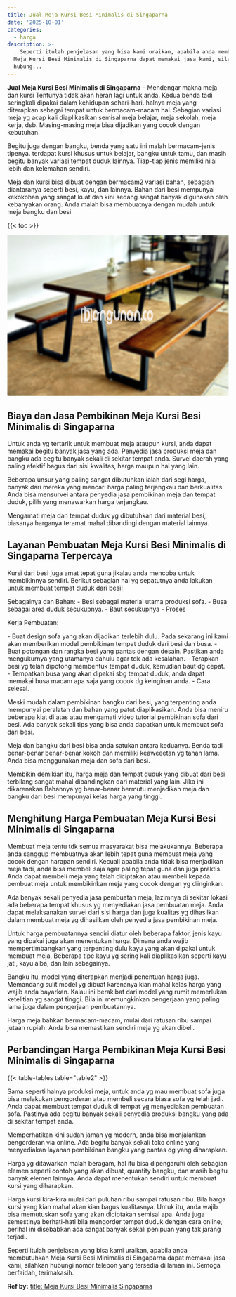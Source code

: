 ```yaml
---
title: Jual Meja Kursi Besi Minimalis di Singaparna
date: '2025-10-01'
categories:
  - harga
description: >-
  . Seperti itulah penjelasan yang bisa kami uraikan, apabila anda membutuhkan
  Meja Kursi Besi Minimalis di Singaparna dapat memakai jasa kami, silahkan
  hubung...
---
```


**Jual Meja Kursi Besi Minimalis di Singaparna** – Mendengar makna meja dan kursi Tentunya tidak akan heran lagi untuk anda. Kedua benda tadi seringkali dipakai dalam kehidupan sehari-hari. halnya meja yang diterapkan sebagai tempat untuk bermacam-macam hal. Sebagian variasi meja yg acap kali diaplikasikan semisal meja belajar, meja sekolah, meja kerja, dsb. Masing-masing meja bisa dijadikan yang cocok dengan kebutuhan.

Begitu juga dengan bangku, benda yang satu ini malah bermacam-jenis tipenya. terdapat kursi khusus untuk belajar, bangku untuk tamu, dan masih begitu banyak variasi tempat duduk lainnya. Tiap-tiap jenis memiliki nilai lebih dan kelemahan sendiri.

Meja dan kursi bisa dibuat dengan bermacam2 variasi bahan, sebagian diantaranya seperti besi, kayu, dan lainnya. Bahan dari besi mempunyai kekokohan yang sangat kuat dan kini sedang sangat banyak digunakan oleh kebanyakan orang. Anda malah bisa membuatnya dengan mudah untuk meja bangku dan besi.

{{< toc >}}

![Jual Meja Kursi Besi Minimalis di Singaparna](/images/jual-meja-besi-murah19.png)

## Biaya dan Jasa Pembikinan Meja Kursi Besi Minimalis di Singaparna

Untuk anda yg tertarik untuk membuat meja ataupun kursi, anda dapat memakai begitu banyak jasa yang ada. Penyedia jasa produksi meja dan bangku ada begitu banyak sekali di sekitar tempat anda. Survei daerah yang paling efektif bagus dari sisi kwalitas, harga maupun hal yang lain.

Beberapa unsur yang paling sangat dibutuhkan ialah dari segi harga, banyak dari mereka yang mencari harga paling terjangkau dan berkualitas. Anda bisa mensurvei antara penyedia jasa pembikinan meja dan tempat duduk, pilih yang menawarkan harga terjangkau.

Mengamati meja dan tempat duduk yg dibutuhkan dari material besi, biasanya harganya teramat mahal dibandingi dengan material lainnya.

## Layanan Pembuatan Meja Kursi Besi Minimalis di Singaparna Terpercaya

Kursi dari besi juga amat tepat guna jikalau anda mencoba untuk membikinnya sendiri. Berikut sebagian hal yg sepatutnya anda lakukan untuk membuat tempat duduk dari besi!

Sebagainya dan Bahan: - Besi sebagai material utama produksi sofa. - Busa sebagai area duduk secukupnya. - Baut secukupnya - Proses

Kerja Pembuatan:

\- Buat design sofa yang akan dijadikan terlebih dulu. Pada sekarang ini kami akan memberikan model pembikinan tempat duduk dari besi dan busa. - Buat potongan dan rangka besi yang pantas dengan desain. Pastikan anda mengukurnya yang utamanya dahulu agar tdk ada kesalahan. - Terapkan besi yg telah dipotong membentuk tempat duduk, kemudian baut dg cepat. - Tempatkan busa yang akan dipakai sbg tempat duduk, anda dapat memakai busa macam apa saja yang cocok dg keinginan anda. - Cara selesai.

Meski mudah dalam pembikinan bangku dari besi, yang terpenting anda mempunyai peralatan dan bahan yang patut diaplikasikan. Anda bisa meniru beberapa kiat di atas atau mengamati video tutorial pembikinan sofa dari besi. Ada banyak sekali tips yang bisa anda dapatkan untuk membuat sofa dari besi.

Meja dan bangku dari besi bisa anda satukan antara keduanya. Benda tadi benar-benar benar-benar kokoh dan memiliki keaweeetan yg tahan lama. Anda bisa menggunakan meja dan sofa dari besi.

Membikin demikian itu, harga meja dan tempat duduk yang dibuat dari besi terbilang sangat mahal dibandingkan dari material yang lain. Jika ini dikarenakan Bahannya yg benar-benar bermutu menjadikan meja dan bangku dari besi mempunyai kelas harga yang tinggi.

## Menghitung Harga Pembuatan Meja Kursi Besi Minimalis di Singaparna

Membuat meja tentu tdk semua masyarakat bisa melakukannya. Beberapa anda sanggup membuatnya akan lebih tepat guna membuat meja yang cocok dengan harapan sendiri. Kecuali apabila anda tidak bisa menjadikan meja tadi, anda bisa membeli saja agar paling tepat guna dan juga praktis. Anda dapat membeli meja yang telah diciptakan atau membeli kepada pembuat meja untuk membikinkan meja yang cocok dengan yg diinginkan.

Ada banyak sekali penyedia jasa pembuatan meja, lazimnya di sekitar lokasi ada beberapa tempat khusus yg menyediakan jasa pembuatan meja. Anda dapat melaksanakan survei dari sisi harga dan juga kualitas yg dihasilkan dalam membuat meja yg dihasilkan oleh penyedia jasa pembikinan meja.

Untuk harga pembuatannya sendiri diatur oleh beberapa faktor, jenis kayu yang dipakai juga akan menentukan harga. Dimana anda wajib mempertimbangkan yang terpenting dulu kayu yang akan dipakai untuk membuat meja, Beberapa tipe kayu yg sering kali diaplikasikan seperti kayu jati, kayu alba, dan lain sebagainya.

Bangku itu, model yang diterapkan menjadi penentuan harga juga. Memandang sulit model yg dibuat karenanya kian mahal kelas harga yang wajib anda bayarkan. Kalau ini berakibat dari model yang rumit memerlukan ketelitian yg sangat tinggi. Bila ini memungkinkan pengerjaan yang paling lama juga dalam pengerjaan pembuatannya.

Harga meja bahkan bermacam-macam, mulai dari ratusan ribu sampai jutaan rupiah. Anda bisa memastikan sendiri meja yg akan dibeli.

## Perbandingan Harga Pembikinan Meja Kursi Besi Minimalis di Singaparna

{{< table-tables table="table2" >}}

Sama seperti halnya produksi meja, untuk anda yg mau membuat sofa juga bisa melakukan pengorderan atau membeli secara biasa sofa yg telah jadi. Anda dapat membuat tempat duduk di tempat yg menyediakan pembuatan sofa. Pastinya ada begitu banyak sekali penyedia produksi bangku yang ada di sekitar tempat anda.

Memperhatikan kini sudah jaman yg modern, anda bisa menjalankan pengorderan via online. Ada begitu banyak sekali toko online yang menyediakan layanan pembikinan bangku yang pantas dg yang diharapkan.

Harga yg ditawarkan malah beragam, hal itu bisa dipengaruhi oleh sebagian elemen seperti contoh yang akan dibuat, quantity bangku, dan masih begitu banyak elemen lainnya. Anda dapat menentukan sendiri untuk membuat kursi yang diharapkan.

Harga kursi kira-kira mulai dari puluhan ribu sampai ratusan ribu. Bila harga kursi yang kian mahal akan kian bagus kualitasnya. Untuk itu, anda wajib bisa memutuskan sofa yang akan diciptakan semisal apa. Anda juga semestinya berhati-hati bila mengorder tempat duduk dengan cara online, perihal ini disebabkan ada sangat banyak sekali penipuan yang tak jarang terjadi.

Seperti itulah penjelasan yang bisa kami uraikan, apabila anda membutuhkan Meja Kursi Besi Minimalis di Singaparna dapat memakai jasa kami, silahkan hubungi nomor telepon yang tersedia di laman ini. Semoga berfaidah, terimakasih.

**Ref by:** [title: Meja Kursi Besi Minimalis Singaparna](https://id.wikipedia.org/wiki/title:)

